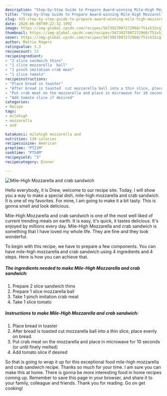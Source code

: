 ```yaml
---
description: "Step-by-Step Guide to Prepare Award-winning Mile-High Mozzarella and crab sandwich"
title: "Step-by-Step Guide to Prepare Award-winning Mile-High Mozzarella and crab sandwich"
slug: 435-step-by-step-guide-to-prepare-award-winning-mile-high-mozzarella-and-crab-sandwich
date: 2020-06-08T09:22:32.199Z
image: https://img-global.cpcdn.com/recipes/5673927007272960/751x532cq70/mile-high-mozzarella-and-crab-sandwich-recipe-main-photo.jpg
thumbnail: https://img-global.cpcdn.com/recipes/5673927007272960/751x532cq70/mile-high-mozzarella-and-crab-sandwich-recipe-main-photo.jpg
cover: https://img-global.cpcdn.com/recipes/5673927007272960/751x532cq70/mile-high-mozzarella-and-crab-sandwich-recipe-main-photo.jpg
author: Mattie Rogers
ratingvalue: 3.3
reviewcount: 13
recipeingredient:
- "2 slice sandwich thins"
- "1 slice mozzarella  ball"
- "1 pinch imitation crab meat"
- "1 slice tomato"
recipeinstructions:
- "Place bread in toaster"
- "After bread is toasted  cut mozzarella ball into a thin slice, place evenly on bread."
- "Put crab meat on the mozzarella and place in microwave for 10 seconds (or until finely melted)"
- "Add tomato slice if desired"
categories:
- Recipe
tags:
- milehigh
- mozzarella
- and

katakunci: milehigh mozzarella and 
nutrition: 139 calories
recipecuisine: American
preptime: "PT21M"
cooktime: "PT58M"
recipeyield: "3"
recipecategory: Dinner

---
```



![Mile-High Mozzarella and crab sandwich](https://img-global.cpcdn.com/recipes/5673927007272960/751x532cq70/mile-high-mozzarella-and-crab-sandwich-recipe-main-photo.jpg)

Hello everybody, it is Drew, welcome to our recipe site. Today, I will show you a way to make a special dish, mile-high mozzarella and crab sandwich. It is one of my favorites. For mine, I am going to make it a bit tasty. This is gonna smell and look delicious.



Mile-High Mozzarella and crab sandwich is one of the most well liked of current trending meals on earth. It is easy, it's quick, it tastes delicious. It's enjoyed by millions every day. Mile-High Mozzarella and crab sandwich is something that I have loved my whole life. They are fine and they look wonderful.


To begin with this recipe, we have to prepare a few components. You can have mile-high mozzarella and crab sandwich using 4 ingredients and 4 steps. Here is how you can achieve that.

<!--inarticleads1-->

##### The ingredients needed to make Mile-High Mozzarella and crab sandwich:

1. Prepare 2 slice sandwich thins
1. Prepare 1 slice mozzarella  ball
1. Take 1 pinch imitation crab meat
1. Take 1 slice tomato




<!--inarticleads2-->

##### Instructions to make Mile-High Mozzarella and crab sandwich:

1. Place bread in toaster
1. After bread is toasted  cut mozzarella ball into a thin slice, place evenly on bread.
1. Put crab meat on the mozzarella and place in microwave for 10 seconds (or until finely melted)
1. Add tomato slice if desired




So that is going to wrap it up for this exceptional food mile-high mozzarella and crab sandwich recipe. Thanks so much for your time. I am sure you can make this at home. There is gonna be more interesting food in home recipes coming up. Remember to save this page in your browser, and share it to your family, colleague and friends. Thank you for reading. Go on get cooking!
